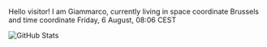 Hello visitor! I am Giammarco, currently living in space coordinate Brussels and time coordinate Friday, 6 August, 08:06 CEST

![GitHub Stats](https://github-readme-stats.vercel.app/api?username=grcasanova)
